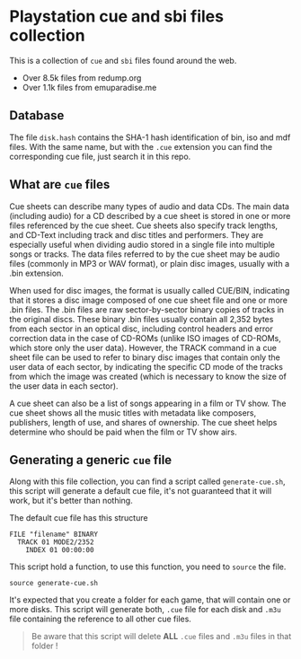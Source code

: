 # Playstation cue and sbi files collection

This is a collection of `cue` and `sbi` files found around the web.

* Over 8.5k files from redump.org
* Over 1.1k files from emuparadise.me

## Database

The file `disk.hash` contains the SHA-1 hash identification of bin, iso and mdf files. With the same name, but with the `.cue` extension you can find the corresponding cue file, just search it in this repo.

## What are `cue` files

Cue sheets can describe many types of audio and data CDs. The main data (including audio) for a CD described by a cue sheet is stored in one or more files referenced by the cue sheet. Cue sheets also specify track lengths, and CD-Text including track and disc titles and performers. They are especially useful when dividing audio stored in a single file into multiple songs or tracks. The data files referred to by the cue sheet may be audio files (commonly in MP3 or WAV format), or plain disc images, usually with a .bin extension.

When used for disc images, the format is usually called CUE/BIN, indicating that it stores a disc image composed of one cue sheet file and one or more .bin files. The .bin files are raw sector-by-sector binary copies of tracks in the original discs. These binary .bin files usually contain all 2,352 bytes from each sector in an optical disc, including control headers and error correction data in the case of CD-ROMs (unlike ISO images of CD-ROMs, which store only the user data). However, the TRACK command in a cue sheet file can be used to refer to binary disc images that contain only the user data of each sector, by indicating the specific CD mode of the tracks from which the image was created (which is necessary to know the size of the user data in each sector).

A cue sheet can also be a list of songs appearing in a film or TV show. The cue sheet shows all the music titles with metadata like composers, publishers, length of use, and shares of ownership. The cue sheet helps determine who should be paid when the film or TV show airs.

## Generating a generic `cue` file

Along with this file collection, you can find a script called `generate-cue.sh`, this script will generate a default cue file, it's not guaranteed that it will work, but it's better than nothing.

The default cue file has this structure

```
FILE "filename" BINARY
  TRACK 01 MODE2/2352
    INDEX 01 00:00:00
```

This script hold a function, to use this function, you need to `source` the file.

```
source generate-cue.sh
```

 It's expected that you create a folder for each game, that will contain one or more disks. This script will generate both, `.cue` file for each disk and `.m3u` file containing the reference to all other cue files.

> Be aware that this script will delete **ALL** `.cue` files and `.m3u` files in that folder !